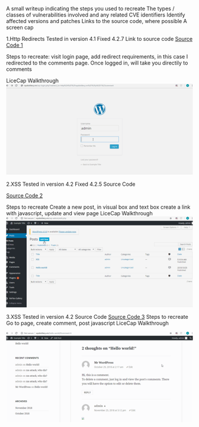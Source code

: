 A small writeup indicating the steps you used to recreate
The types / classes of vulnerabilities involved and any related CVE identifiers
Identify affected versions and patches
Links to the source code, where possible
A screen cap

1.Http Redirects 
Tested in version 4.1
Fixed 4.2.7
Link to source code
<a href='https://github.com/WordPress/WordPress/commit/28f838ca3ee205b6f39cd2bf23eb4e5f52796bd7'>Source Code 1</a>

Steps to recreate:
visit login page, add redirect requirements, in this case I redirected to the comments page. Once logged in, will take you directily to comments

LiceCap Walkthrough
 <img src="redirect.gif" width="800">




2.XSS
Tested in version 4.2
Fixed 4.2.5
Source Code

<a href='https://github.com/WordPress/WordPress/commit/419c8d97ce8df7d5004ee0b566bc5e095f0a6ca8'>Source Code 2</a>

Steps to recreate
Create a new post, in visual box and text box create a link with javascript, update and view page
LiceCap Walkthrough
 <img src="xss2.gif" width="800">


3.XSS
Tested in version 4.2
Source Code
<a href='https://github.com/WordPress/WordPress/blob/master/wp-comments-post.php'>Source Code 3</a>
Steps to recreate
Go to page, create comment, post javascript
LiceCap Walkthrough

 <img src="xss3.gif" width="800">
